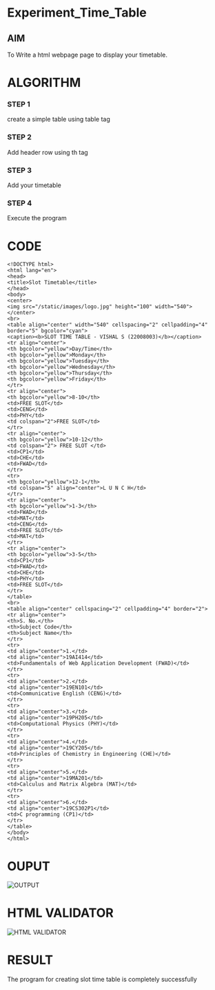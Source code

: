 # Experiment_Time_Table

## AIM
To Write a html webpage page to display your timetable.

# ALGORITHM
### STEP 1
create a simple table using table tag

### STEP 2
Add header row using th tag

### STEP 3
Add your timetable

### STEP 4
Execute the program

# CODE
```
<!DOCTYPE html>
<html lang="en">
<head>
<title>Slot Timetable</title>
</head>
<body>
<center>
<img src="/static/images/logo.jpg" height="100" width="540">
</center>
<br>
<table align="center" width="540" cellspacing="2" cellpadding="4" border="5" bgcolor="cyan">
<caption><b>SLOT TIME TABLE - VISHAL S (22008003)</b></caption>
<tr align="center">
<th bgcolor="yellow">Day/Time</th>
<th bgcolor="yellow">Monday</th>
<th bgcolor="yellow">Tuesday</th>
<th bgcolor="yellow">Wednesday</th>
<th bgcolor="yellow">Thursday</th>
<th bgcolor="yellow">Friday</th>
</tr>
<tr align="center">
<th bgcolor="yellow">8-10</th>
<td>FREE SLOT</td>
<td>CENG</td>
<td>PHY</td>
<td colspan="2">FREE SLOT</td>
</tr>
<tr align="center">
<th bgcolor="yellow">10-12</th>
<td colspan="2"> FREE SLOT </td>
<td>CP1</td>
<td>CHE</td>
<td>FWAD</td>
</tr>
<tr>
<th bgcolor="yellow">12-1</th>
<td colspan="5" align="center">L U N C H</td>
</tr>
<tr align="center">
<th bgcolor="yellow">1-3</th>
<td>FWAD</td>
<td>MAT</td>
<td>CENG</td>
<td>FREE SLOT</td>
<td>MAT</td>
</tr>
<tr align="center">
<th bgcolor="yellow">3-5</th>
<td>CP1</td>
<td>FWAD</td>
<td>CHE</td>
<td>PHY</td>
<td>FREE SLOT</td>
</tr>
</table>
<br>
<table align="center" cellspacing="2" cellpadding="4" border="2">
<tr align="center">
<th>S. No.</th>
<th>Subject Code</th>
<th>Subject Name</th>
</tr>
<tr>
<td align="center">1.</td>
<td align="center">19AI414</td>
<td>Fundamentals of Web Application Development (FWAD)</td>
</tr>
<tr>
<td align="center">2.</td>
<td align="center">19EN101</td>
<td>Communicative English (CENG)</td>
</tr>
<tr>
<td align="center">3.</td>
<td align="center">19PH205</td>
<td>Computational Physics (PHY)</td>
</tr>
<tr>
<td align="center">4.</td>
<td align="center">19CY205</td>
<td>Principles of Chemistry in Engineering (CHE)</td>
</tr>
<tr>
<td align="center">5.</td>
<td align="center">19MA201</td>
<td>Calculus and Matrix Algebra (MAT)</td>
</tr>
<tr>
<td align="center">6.</td>
<td align="center">19CS302P1</td>
<td>C programming (CP1)</td>
</tr>
</table>
</body>
</html>
```

# OUPUT
![OUTPUT](http://vishalsaravanan.student.saveetha.in:8000/static/images/o.png?raw=true)

# HTML VALIDATOR
![HTML VALIDATOR](http://vishalsaravanan.student.saveetha.in:8000/static/images/valid.png?raw=true)

# RESULT
The program for creating slot time table is completely successfully